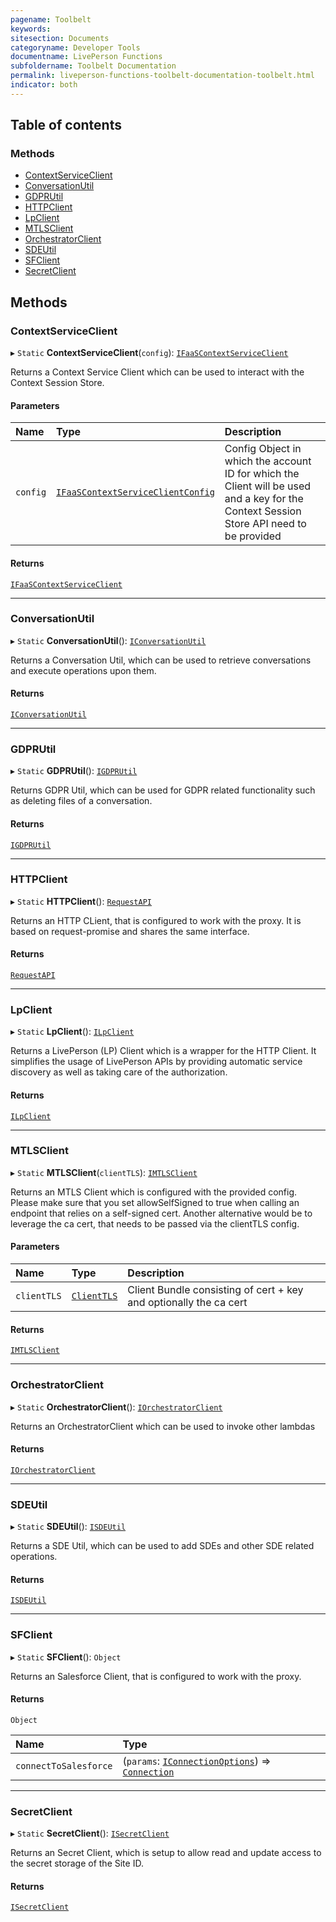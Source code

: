 ```yaml
---
pagename: Toolbelt
keywords:
sitesection: Documents
categoryname: Developer Tools
documentname: LivePerson Functions
subfoldername: Toolbelt Documentation
permalink: liveperson-functions-toolbelt-documentation-toolbelt.html
indicator: both
---
```


## Table of contents

### Methods

- [ContextServiceClient](#contextserviceclient)
- [ConversationUtil](#conversationutil)
- [GDPRUtil](#gdprutil)
- [HTTPClient](#httpclient)
- [LpClient](#lpclient)
- [MTLSClient](#mtlsclient)
- [OrchestratorClient](#orchestratorclient)
- [SDEUtil](#sdeutil)
- [SFClient](#sfclient)
- [SecretClient](#secretclient)

## Methods

### ContextServiceClient

▸ `Static` **ContextServiceClient**(`config`): [`IFaaSContextServiceClient`](liveperson-functions-toolbelt-documentation-faas-context-service-client.html)

Returns a Context Service Client which can be used to interact with the
Context Session Store.

#### Parameters

| Name | Type | Description |
| :------ | :------ | :------ |
| `config` | [`IFaaSContextServiceClientConfig`](liveperson-functions-toolbelt-documentation-faas-context-service-client.html#interface-ifaascontextserviceclientconfig) | Config Object in which the account ID for which the Client will be used and a key for the Context Session Store API need to be provided |

#### Returns

[`IFaaSContextServiceClient`](liveperson-functions-toolbelt-documentation-faas-context-service-client.html)

___

### ConversationUtil

▸ `Static` **ConversationUtil**(): [`IConversationUtil`](liveperson-functions-toolbelt-documentation-conversation-util.html)

Returns a Conversation Util, which can be used to retrieve conversations and
execute operations upon them.

#### Returns

[`IConversationUtil`](liveperson-functions-toolbelt-documentation-conversation-util.html)

___

### GDPRUtil

▸ `Static` **GDPRUtil**(): [`IGDPRUtil`](liveperson-functions-toolbelt-documentation-gdpr-util.html)

Returns GDPR Util, which can be used for GDPR related functionality such as deleting files of a conversation.

#### Returns

[`IGDPRUtil`](liveperson-functions-toolbelt-documentation-gdpr-util.html)

___

### HTTPClient

▸ `Static` **HTTPClient**(): [`RequestAPI`](https://www.npmjs.com/package/request-promise)

Returns an HTTP CLient, that is configured to work with the proxy.
It is based on request-promise and shares the same interface.

#### Returns

[`RequestAPI`](https://www.npmjs.com/package/request-promise)
___

### LpClient

▸ `Static` **LpClient**(): [`ILpClient`](liveperson-functions-toolbelt-documentation-lp-client.html)

Returns a LivePerson (LP) Client which is a wrapper for the HTTP Client. It simplifies the usage of LivePerson APIs by
providing automatic service discovery as well as taking care of the authorization.

#### Returns

[`ILpClient`](liveperson-functions-toolbelt-documentation-lp-client.html)

___

### MTLSClient

▸ `Static` **MTLSClient**(`clientTLS`): [`IMTLSClient`](liveperson-functions-toolbelt-documentation-mtls-client.html)

Returns an MTLS Client which is configured with the provided config. Please make sure that you set allowSelfSigned
to true when calling an endpoint that relies on a self-signed cert. Another alternative would be to leverage the
ca cert, that needs to be passed via the clientTLS config.

#### Parameters

| Name | Type | Description |
| :------ | :------ | :------ |
| `clientTLS` | [`ClientTLS`](liveperson-functions-toolbelt-documentation-mtls-client.html#interface-clienttls) | Client Bundle consisting of cert + key and optionally the ca cert |

#### Returns

[`IMTLSClient`](liveperson-functions-toolbelt-documentation-mtls-client.html)

___

### OrchestratorClient

▸ `Static` **OrchestratorClient**(): [`IOrchestratorClient`](liveperson-functions-toolbelt-documentation-orchestrator-client.html)

Returns an OrchestratorClient which can be used to invoke other lambdas

#### Returns

[`IOrchestratorClient`](liveperson-functions-toolbelt-documentation-orchestrator-client.html)

___

### SDEUtil

▸ `Static` **SDEUtil**(): [`ISDEUtil`](liveperson-functions-toolbelt-sde-util.html)

Returns a SDE Util, which can be used to add SDEs and other SDE
related operations.

#### Returns

[`ISDEUtil`](liveperson-functions-toolbelt-sde-util.html)

___

### SFClient

▸ `Static` **SFClient**(): `Object`

Returns an Salesforce Client, that is configured to work with the proxy.

#### Returns

`Object`

| Name | Type |
| :------ | :------ |
| `connectToSalesforce` | (`params`: [`IConnectionOptions`](http://jsforce.github.io/jsforce/doc/Connection.html)) => [`Connection`](http://jsforce.github.io/jsforce/doc/Connection.html) |

___

### SecretClient

▸ `Static` **SecretClient**(): [`ISecretClient`](liveperson-functions-toolbelt-documentation-secret-client.html)

Returns an Secret Client, which is setup to allow read and update access
to the secret storage of the Site ID.

#### Returns

[`ISecretClient`](liveperson-functions-toolbelt-documentation-secret-client.html)
